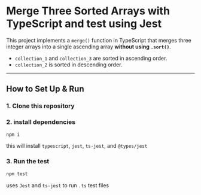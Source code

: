 # Merge Three Sorted Arrays with TypeScript and test using Jest

This project implements a `merge()` function in TypeScript that merges three integer arrays into a single ascending array **without using `.sort()`**.

- `collection_1` and `collection_3` are sorted in ascending order.
- `collection_2` is sorted in descending order.

---

## How to Set Up & Run

### 1. Clone this repository

### 2. install dependencies

```bash
npm i
```
this will install `typescript`, `jest`, `ts-jest`, and `@types/jest`

### 3. Run the test

```bash
npm test
```
uses `Jest` and `ts-jest` to run `.ts` test files
